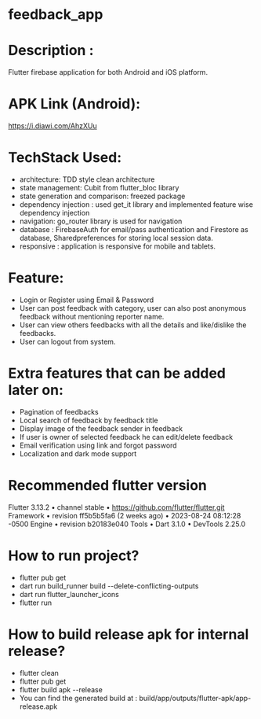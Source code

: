 # feedback_app

# Description :
Flutter firebase application for both Android and iOS platform.

# APK Link (Android):
https://i.diawi.com/AhzXUu

# TechStack Used:

- architecture: TDD style clean architecture
- state management: Cubit from flutter_bloc library
- state generation and comparison: freezed package
- dependency injection : used get_it library and implemented feature wise dependency injection
- navigation: go_router library is used for navigation
- database : FirebaseAuth for email/pass authentication and Firestore as database, Sharedpreferences
  for storing local session data.
- responsive : application is responsive for mobile and tablets.



# Feature:

- Login or Register using Email & Password
- User can post feedback with category, user can also post anonymous feedback without mentioning
  reporter name.
- User can view others feedbacks with all the details and like/dislike the feedbacks.
- User can logout from system.



# Extra features that can be added later on:

- Pagination of feedbacks
- Local search of feedback by feedback title
- Display image of the feedback sender in feedback
- If user is owner of selected feedback he can edit/delete feedback
- Email verification using link and forgot password
- Localization and dark mode support


# Recommended flutter version
Flutter 3.13.2 • channel stable • https://github.com/flutter/flutter.git
Framework • revision ff5b5b5fa6 (2 weeks ago) • 2023-08-24 08:12:28 -0500
Engine • revision b20183e040
Tools • Dart 3.1.0 • DevTools 2.25.0

# How to run project?

- flutter pub get
- dart run build_runner build --delete-conflicting-outputs
- dart run flutter_launcher_icons
- flutter run

# How to build release apk for internal release?

- flutter clean
- flutter pub get
- flutter build apk --release
- You can find the generated build at : build/app/outputs/flutter-apk/app-release.apk 
